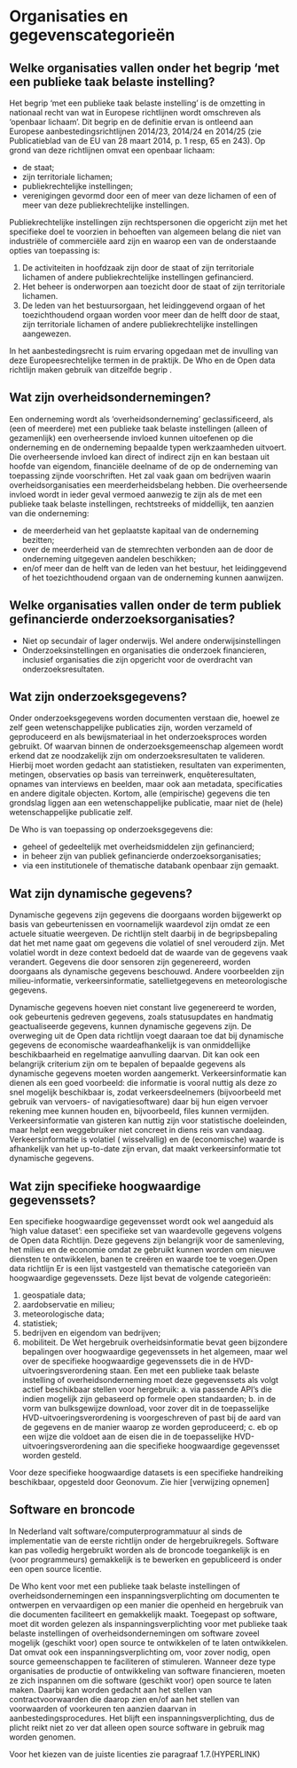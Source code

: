 # Organisaties en  gegevenscategorieën 

## Welke organisaties vallen onder het begrip ‘met een publieke taak belaste instelling?

Het begrip ‘met een publieke taak belaste instelling’ is de omzetting in nationaal recht van wat in Europese richtlijnen wordt omschreven als ‘openbaar lichaam’. Dit begrip en de definitie ervan is ontleend aan Europese aanbestedingsrichtlijnen 2014/23, 2014/24 en 2014/25 (zie Publicatieblad van de EU van 28 maart 2014, p. 1 resp, 65 en 243). Op grond van deze richtlijnen omvat een openbaar lichaam: 
- de staat;
- zijn territoriale lichamen;
- publiekrechtelijke instellingen;
- verenigingen gevormd door een of meer van deze lichamen of een of meer van deze publiekrechtelijke instellingen. 

Publiekrechtelijke instellingen zijn rechtspersonen die opgericht zijn met het specifieke doel te voorzien in behoeften van algemeen belang die niet van industriële of commerciële aard zijn en waarop een van de onderstaande opties van toepassing is: 
1.	De activiteiten in hoofdzaak zijn door de staat of zijn territoriale lichamen of andere publiekrechtelijke instellingen gefinancierd.
2.	Het beheer is onderworpen aan toezicht door de staat of zijn territoriale lichamen.
3.	De leden van het bestuursorgaan, het leidinggevend orgaan of het toezichthoudend orgaan worden voor meer dan de helft door de staat, zijn territoriale lichamen of andere publiekrechtelijke instellingen aangewezen. 

In het aanbestedingsrecht is ruim ervaring opgedaan met de invulling van deze Europeesrechtelijke termen in de praktijk. De Who en de Open data richtlijn  maken gebruik van ditzelfde begrip .

## Wat zijn overheidsondernemingen?	
Een onderneming wordt als ‘overheidsonderneming’ geclassificeerd, als (een of meerdere) met een publieke taak belaste instellingen (alleen of gezamenlijk) een overheersende invloed kunnen uitoefenen op die onderneming en de onderneming bepaalde typen werkzaamheden uitvoert. Die overheersende invloed kan direct of indirect zijn en kan bestaan uit hoofde van eigendom, financiële deelname of de op de onderneming van toepassing zijnde voorschriften. Het zal vaak gaan om bedrijven waarin overheidsorganisaties een meerderheidsbelang hebben. Die overheersende invloed wordt in ieder geval vermoed aanwezig te zijn als de met een publieke taak belaste instellingen, rechtstreeks of middellijk, ten aanzien van die onderneming: 
- de meerderheid van het geplaatste kapitaal van de onderneming bezitten;
- over de meerderheid van de stemrechten verbonden aan de door de onderneming uitgegeven aandelen beschikken; 
- en/of meer dan de helft van de leden van het bestuur, het leidinggevend of het toezichthoudend orgaan van de onderneming kunnen aanwijzen.

## Welke organisaties vallen onder de term publiek gefinancierde onderzoeksorganisaties?	
- Niet op secundair of lager onderwijs. Wel andere onderwijsinstellingen 
- Onderzoeksinstellingen en organisaties die onderzoek financieren, inclusief organisaties die zijn opgericht voor de overdracht van onderzoeksresultaten.

## Wat zijn onderzoeksgegevens?
Onder onderzoeksgegevens worden documenten verstaan die, hoewel ze zelf geen wetenschappelijke publicaties zijn, worden verzameld of geproduceerd en als bewijsmateriaal in het onderzoeksproces worden gebruikt. Of waarvan binnen de onderzoeksgemeenschap algemeen wordt erkend dat ze noodzakelijk zijn om onderzoeksresultaten te valideren. Hierbij moet worden gedacht aan statistieken, resultaten van experimenten, metingen, observaties op basis van terreinwerk, enquêteresultaten, opnames van interviews en beelden, maar ook aan metadata, specificaties en andere digitale objecten. Kortom, alle (empirische) gegevens die ten grondslag liggen aan een wetenschappelijke publicatie, maar niet de (hele) wetenschappelijke publicatie zelf.

De Who is van toepassing op onderzoeksgegevens die: 

- geheel of gedeeltelijk met overheidsmiddelen zijn gefinancierd; 
- in beheer zijn van publiek gefinancierde onderzoeksorganisaties; 
- via een institutionele of thematische databank openbaar zijn gemaakt.

## Wat zijn dynamische gegevens?
Dynamische gegevens zijn gegevens die doorgaans worden bijgewerkt op basis van gebeurtenissen en voornamelijk waardevol zijn omdat ze een actuele situatie weergeven. De richtlijn stelt daarbij in de begripsbepaling dat het met name gaat om gegevens die volatiel of snel verouderd zijn. Met volatiel wordt in deze context bedoeld dat de waarde van de gegevens vaak verandert. Gegevens die door sensoren zijn gegenereerd, worden doorgaans als dynamische gegevens beschouwd. Andere voorbeelden zijn milieu-informatie, verkeersinformatie, satellietgegevens en meteorologische gegevens. 

Dynamische gegevens hoeven niet constant live gegenereerd te worden, ook gebeurtenis gedreven gegevens, zoals statusupdates en handmatig geactualiseerde gegevens, kunnen dynamische gegevens zijn. De overweging uit de Open data richtlijn  voegt daaraan toe dat bij dynamische gegevens de economische waardeafhankelijk is van onmiddellijke beschikbaarheid en regelmatige aanvulling daarvan. Dit kan ook een belangrijk criterium zijn om te bepalen of bepaalde gegevens als dynamische gegevens moeten worden aangemerkt.
Verkeersinformatie kan dienen als een goed voorbeeld: die informatie is vooral nuttig als deze zo snel mogelijk beschikbaar is, zodat verkeersdeelnemers (bijvoorbeeld met gebruik van vervoers- of navigatiesoftware) daar bij hun eigen vervoer rekening mee kunnen houden en, bijvoorbeeld, files kunnen vermijden. Verkeersinformatie van gisteren kan nuttig zijn voor statistische doeleinden, maar helpt een weggebruiker niet concreet in diens reis van vandaag. Verkeersinformatie is volatiel ( wisselvallig) en de (economische) waarde is afhankelijk van het up-to-date zijn ervan, dat maakt verkeersinformatie tot dynamische gegevens.

## Wat zijn specifieke hoogwaardige gegevenssets?
Een specifieke hoogwaardige gegevensset wordt ook wel aangeduid als ‘high value dataset’: een specifieke set van waardevolle gegevens volgens de Open data Richtlijn. Deze gegevens zijn belangrijk voor de samenleving, het milieu en de economie omdat ze gebruikt kunnen worden om nieuwe diensten te ontwikkelen, banen te creëren en waarde toe te voegen.Open data richtlijn  Er is een lijst vastgesteld van thematische categorieën van hoogwaardige gegevenssets. Deze lijst bevat de volgende categorieën: 

1.	geospatiale data;
2.	aardobservatie en milieu; 
3.	meteorologische data;
4.	statistiek;
5.	bedrijven en eigendom van bedrijven; 
6.	mobiliteit. 
De Wet hergebruik overheidsinformatie bevat geen bijzondere bepalingen over hoogwaardige gegevenssets in het algemeen, maar wel over de specifieke hoogwaardige gegevenssets die in de HVD-uitvoeringsverordening staan. Een met een publieke taak belaste instelling of overheidsonderneming moet deze gegevenssets als volgt actief beschikbaar stellen voor hergebruik: 
a.	via passende API’s die indien mogelijk zijn gebaseerd op formele open standaarden; 
b.	in de vorm van bulksgewijze download, voor zover dit in de toepasselijke HVD-uitvoeringsverordening is voorgeschreven of past bij de aard van de gegevens en de manier waarop ze worden geproduceerd; 
c.	eb op een wijze die voldoet aan de eisen die in de toepasselijke HVD-uitvoeringsverordening aan die specifieke hoogwaardige gegevensset worden gesteld.

Voor deze specifieke hoogwaardige datasets is een specifieke handreiking beschikbaar, opgesteld door Geonovum. Zie hier [verwijzing opnemen]

## Software en broncode
In Nederland valt software/computerprogrammatuur al sinds de implementatie van de eerste richtlijn onder de hergebruikregels. Software kan pas volledig hergebruikt worden als de broncode toegankelijk is en (voor programmeurs) gemakkelijk is te bewerken en gepubliceerd is onder een open source licentie. 

De Who kent voor met een publieke taak belaste instellingen of overheidsondernemingen een inspanningsverplichting om documenten te ontwerpen en vervaardigen op een manier die openheid en hergebruik van die documenten faciliteert en gemakkelijk maakt. Toegepast op software, moet dit worden gelezen als inspanningsverplichting voor met publieke taak belaste instellingen of overheidsondernemingen om software zoveel mogelijk (geschikt voor) open source te ontwikkelen of te laten ontwikkelen. Dat omvat ook een inspanningsverplichting om, voor zover nodig, open source gemeenschappen te faciliteren of stimuleren. Wanneer deze type organisaties de productie of ontwikkeling van software financieren, moeten ze zich inspannen om die software (geschikt voor) open source te laten maken. Daarbij kan worden gedacht aan het stellen van contractvoorwaarden die daarop zien en/of aan het stellen van voorwaarden of voorkeuren ten aanzien daarvan in aanbestedingsprocedures. Het blijft een inspanningsverplichting, dus de plicht reikt niet zo ver dat alleen open source software in gebruik mag worden genomen.

Voor het kiezen van de juiste licenties zie paragraaf 1.7.(HYPERLINK)
